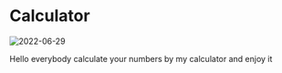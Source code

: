 # Calculator
![2022-06-29](https://user-images.githubusercontent.com/106923820/176361875-0cf3f897-8a13-4cd1-b978-58a6084ecf9e.png)


Hello everybody calculate your numbers by my calculator and enjoy it



